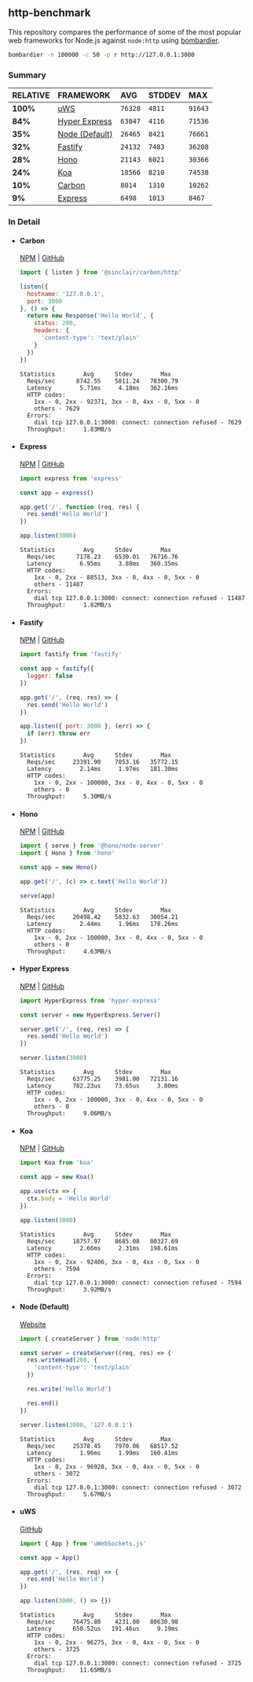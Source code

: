 ## http-benchmark

This repository compares the performance of some of the most popular web frameworks for Node.js against `node:http` using [bombardier](https://github.com/codesenberg/bombardier).

```bash
bombardier -n 100000 -c 50 -p r http://127.0.0.1:3000
```

### Summary

| RELATIVE | FRAMEWORK | AVG | STDDEV | MAX |
| :--- | :--- | :--- | :--- | :--- |
| **100%** | [uWS](#uws) | `76328` | `4811` | `91643` |
| **84%** | [Hyper Express](#hyper-express) | `63847` | `4116` | `71536` |
| **35%** | [Node (Default)](#node-default) | `26465` | `8421` | `76661` |
| **32%** | [Fastify](#fastify) | `24132` | `7483` | `36208` |
| **28%** | [Hono](#hono) | `21143` | `6021` | `30366` |
| **24%** | [Koa](#koa) | `18566` | `8210` | `74538` |
| **10%** | [Carbon](#carbon) | `8014` | `1310` | `10262` |
| **9%** | [Express](#express) | `6498` | `1013` | `8467` |


### In Detail

- #### Carbon
  [NPM](https://npmjs.com/@sinclair/carbon) | [GitHub](https://github.com/sinclairzx81/carbon)
  ```js
  import { listen } from '@sinclair/carbon/http'

  listen({
    hostname: '127.0.0.1',
    port: 3000
  }, () => {
    return new Response('Hello World', {
      status: 200,
      headers: {
        'content-type': 'text/plain'
      }
    })
  })
  ```

  ```
  Statistics        Avg      Stdev        Max
    Reqs/sec      8742.55    5811.24   78300.79
    Latency        5.71ms     4.18ms   362.16ms
    HTTP codes:
      1xx - 0, 2xx - 92371, 3xx - 0, 4xx - 0, 5xx - 0
      others - 7629
    Errors:
      dial tcp 127.0.0.1:3000: connect: connection refused - 7629
    Throughput:     1.83MB/s
  ```

- #### Express
  [NPM](https://npmjs.com/express) | [GitHub](https://github.com/expressjs/express)
  ```js
  import express from 'express'

  const app = express()

  app.get('/', function (req, res) {
    res.send('Hello World')
  })

  app.listen(3000)
  ```

  ```
  Statistics        Avg      Stdev        Max
    Reqs/sec      7178.23    6530.01   76716.76
    Latency        6.95ms     3.88ms   360.35ms
    HTTP codes:
      1xx - 0, 2xx - 88513, 3xx - 0, 4xx - 0, 5xx - 0
      others - 11487
    Errors:
      dial tcp 127.0.0.1:3000: connect: connection refused - 11487
    Throughput:     1.82MB/s
  ```

- #### Fastify
  [NPM](https://npmjs.com/fastify) | [GitHub](https://github.com/fastify/fastify)
  ```js
  import fastify from 'fastify'

  const app = fastify({
    logger: false
  })

  app.get('/', (req, res) => {
    res.send('Hello World')
  })

  app.listen({ port: 3000 }, (err) => {
    if (err) throw err
  })
  ```

  ```
  Statistics        Avg      Stdev        Max
    Reqs/sec     23391.90    7053.16   35772.15
    Latency        2.14ms     1.97ms   181.30ms
    HTTP codes:
      1xx - 0, 2xx - 100000, 3xx - 0, 4xx - 0, 5xx - 0
      others - 0
    Throughput:     5.30MB/s
  ```

- #### Hono
  [NPM](https://npmjs.com/hono) | [GitHub](https://github.com/honojs/hono)
  ```js
  import { serve } from '@hono/node-server'
  import { Hono } from 'hono'

  const app = new Hono()

  app.get('/', (c) => c.text('Hello World'))

  serve(app)
  ```

  ```
  Statistics        Avg      Stdev        Max
    Reqs/sec     20498.42    5832.63   30054.21
    Latency        2.44ms     1.96ms   178.26ms
    HTTP codes:
      1xx - 0, 2xx - 100000, 3xx - 0, 4xx - 0, 5xx - 0
      others - 0
    Throughput:     4.63MB/s
  ```

- #### Hyper Express
  [NPM](https://npmjs.com/hyper-express) | [GitHub](https://github.com/kartikk221/hyper-express)
  ```js
  import HyperExpress from 'hyper-express'

  const server = new HyperExpress.Server()

  server.get('/', (req, res) => {
    res.send('Hello World')
  })

  server.listen(3000)
  ```

  ```
  Statistics        Avg      Stdev        Max
    Reqs/sec     63775.25    3981.00   72131.16
    Latency      782.23us    73.65us     3.80ms
    HTTP codes:
      1xx - 0, 2xx - 100000, 3xx - 0, 4xx - 0, 5xx - 0
      others - 0
    Throughput:     9.06MB/s
  ```

- #### Koa
  [NPM](https://npmjs.com/koa) | [GitHub](https://github.com/koajs/koa)
  ```js
  import Koa from 'koa'

  const app = new Koa()

  app.use(ctx => {
    ctx.body = 'Hello World'
  })

  app.listen(3000)
  ```

  ```
  Statistics        Avg      Stdev        Max
    Reqs/sec     18757.97    8685.08   80327.69
    Latency        2.66ms     2.31ms   198.61ms
    HTTP codes:
      1xx - 0, 2xx - 92406, 3xx - 0, 4xx - 0, 5xx - 0
      others - 7594
    Errors:
      dial tcp 127.0.0.1:3000: connect: connection refused - 7594
    Throughput:     3.92MB/s
  ```

- #### Node (Default)
  [Website](https://nodejs.org/api/http.html)
  ```js
  import { createServer } from 'node:http'

  const server = createServer((req, res) => {
    res.writeHead(200, {
      'content-type': 'text/plain'
    })

    res.write('Hello World')

    res.end()
  })

  server.listen(3000, '127.0.0.1')
  ```

  ```
  Statistics        Avg      Stdev        Max
    Reqs/sec     25378.45    7970.06   68517.52
    Latency        1.96ms     1.99ms   160.41ms
    HTTP codes:
      1xx - 0, 2xx - 96928, 3xx - 0, 4xx - 0, 5xx - 0
      others - 3072
    Errors:
      dial tcp 127.0.0.1:3000: connect: connection refused - 3072
    Throughput:     5.67MB/s
  ```

- #### uWS
  [GitHub](https://github.com/uNetworking/uWebSockets.js)
  ```js
  import { App } from 'uWebSockets.js'

  const app = App()

  app.get('/', (res, req) => {
    res.end('Hello World')
  })

  app.listen(3000, () => {})
  ```

  ```
  Statistics        Avg      Stdev        Max
    Reqs/sec     76475.80    4231.00   80630.98
    Latency      650.52us   191.46us     9.19ms
    HTTP codes:
      1xx - 0, 2xx - 96275, 3xx - 0, 4xx - 0, 5xx - 0
      others - 3725
    Errors:
      dial tcp 127.0.0.1:3000: connect: connection refused - 3725
    Throughput:    11.65MB/s
  ```


